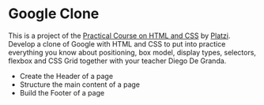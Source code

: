 # Google Clone
This is a project of the [Practical Course on HTML and CSS](https://platzi.com/clases/html-practico/ "Practical Course on HTML and CSS") by [Platzi](https://platzi.com/ "platz").
Develop a clone of Google with HTML and CSS to put into practice everything you know about positioning, box model, display types, selectors, flexbox and CSS Grid together with your teacher Diego De Granda.

- Create the Header of a page
- Structure the main content of a page
- Build the Footer of a page